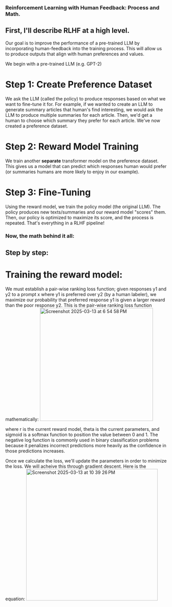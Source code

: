 ### Reinforcement Learning with Human Feedback: Process and Math.

## First, I'll describe RLHF at a high level.

Our goal is to improve the performance of a pre-trained LLM by incorporating human-feedback into the training process. This will allow us to produce outputs that align with human preferences and values.

We begin with a pre-trained LLM (e.g. GPT-2)

# Step 1: Create Preference Dataset
We ask the LLM (called the policy) to produce responses based on what we want to fine-tune it for. For example, if we wanted to create an LLM to generate summary articles that human's find interesting, we would ask the LLM to produce multiple summaries for each article. Then, we'd get a human to choose which summary they prefer for each article. We've now created a preference dataset.

# Step 2: Reward Model Training
We train another **separate** transformer model on the preference dataset. This gives us a model that can predict which responses human would prefer (or summaries humans are more likely to enjoy in our example).

# Step 3: Fine-Tuning
Using the reward model, we train the policy model (the original LLM). The policy produces new texts/summaries and our reward model "scores" them. Then, our policy is optimized to maximize its score, and the process is repeated. That's everything in a RLHF pipeline!

### Now, the math behind it all: 

## Step by step:

# Training the reward model:

We must establish a pair-wise ranking loss function; given responses y1 and y2 to a prompt x where y1 is preferred over y2 (by a human labeler), we maximize our probability that preferred response y1 is given a larger reward than the poor response y2. This is the pair-wise ranking loss function mathematically: 
<img width="353" alt="Screenshot 2025-03-13 at 6 54 58 PM" src="https://github.com/user-attachments/assets/95ce23c5-9fbd-42b6-b41d-29df5c1a9fd5" />

where r is the current reward model, theta is the current parameters, and sigmoid is a softmax function to position the value between 0 and 1. The negative log function is commonly used in binary classification problems because it penalizes incorrect predictions more heavily as the confidence in those predictions increases.

Once we calculate the loss, we'll update the parameters in order to minimize the loss. We will acheive this through gradient descent. Here is the equation:
<img width="411" alt="Screenshot 2025-03-13 at 10 39 26 PM" src="https://github.com/user-attachments/assets/a4475322-77a8-4b19-a698-1b7ca90b4eae" />
